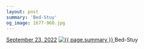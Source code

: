 ```yaml
---
layout: post
summary: 'Bed-Stuy'
og_image: 1677-960.jpg
---
```


<p>
  <time>
    <a href="/1677">September 23, 2022</a>
  </time>
  <a href="/1677">
    <img src="{{ site.assets_url }}/1677-480.jpg" srcset="{{ site.assets_url }}/1677-240.jpg 240w, {{ site.assets_url }}/1677-480.jpg 480w, {{ site.assets_url }}/1677-720.jpg 720w, {{ site.assets_url }}/1677-960.jpg 960w" sizes="(min-width: 700px) 50vw, calc(100vw - 2rem)" alt="{{ page.summary }}" />
  </a>
  <span>Bed-Stuy</span>
</p>

